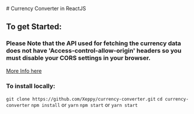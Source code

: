 # Currency Converter in ReactJS

## To get Started:
### Please Note that the API used for fetching the currency data does not have 'Access-control-allow-origin' headers so you must disable your CORS settings in your browser. 
[More Info here](https://www.thepolyglotdeveloper.com/2014/08/bypass-cors-errors-testing-apis-locally/)

### To install locally:

`git clone https://github.com/Xeppy/currency-converter.git`
`cd currency-converter`
`npm install` or `yarn`
`npm start` or `yarn start`